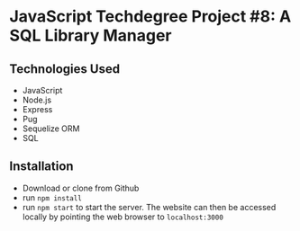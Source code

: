 # JavaScript Techdegree Project #8: A SQL Library Manager

## Technologies Used

- JavaScript
- Node.js
- Express
- Pug
- Sequelize ORM
- SQL

## Installation

- Download or clone from Github
- run `npm install`
- run `npm start` to start the server. The website can then be accessed locally by pointing the web browser to `localhost:3000`

